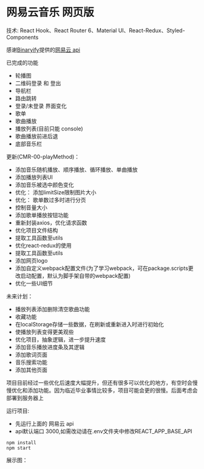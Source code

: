 # 网易云音乐 网页版

技术:
React Hook、React Router 6、Material UI、React-Redux、Styled-Components

感谢[Binaryify](https://github.com/Binaryify)提供的[网易云 api](https://github.com/Binaryify/NeteaseCloudMusicApi)

已完成的功能

+ 轮播图
+ 二维码登录 和 登出
+ 导航栏
+ 路由跳转
+ 登录/未登录 界面变化
+ 歌单
+ 歌曲播放
+ 播放列表(目前只能 console)
+ 歌曲播放前进后退
+ 底部音乐栏

更新(CMR-00-playMethod)：
+ 添加音乐随机播放、顺序播放、循环播放、单曲播放
+ 添加播放列表UI 
+ 添加音乐被选中颜色变化
+ 优化： 添加limitSize限制图片大小
+ 优化： 歌单数过多时进行分页
+ 控制音量大小
+ 添加歌单播放按钮功能
+ 重新封装axios，优化请求函数
+ 优化项目文件结构
+ 提取工具函数至utils
+ 优化react-redux的使用
+ 提取工具函数至utils
+ 添加网页logo
+ 添加自定义webpack配置文件(为了学习webpack，可在package.scripts更改启动配置，默认为脚手架自带的webpack配置)
+ 优化一些UI细节


未来计划：
+ 播放列表添加删除清空歌曲功能
+ 收藏功能
+ 在localStorage存储一些数据，在刷新或重新进入时进行初始化
+ 使播放列表变得更美观些
+ 优化项目，抽象逻辑，进一步提升速度
+ 添加音乐播放进度条及其逻辑
+ 添加歌词页面
+ 音乐搜索功能
+ 添加其他页面


项目目前经过一些优化后速度大幅提升，但还有很多可以优化的地方，有空时会慢慢优化和添加功能。因为临近毕业事情比较多，项目可能会更的很慢。后面考虑会部署到服务器上
 

运行项目:

+ 先运行上面的 网易云 api
+ api默认端口 3000,如需改动请在.env文件夹中修改REACT_APP_BASE_API

```node
npm install 
npm start
```

展示图：

